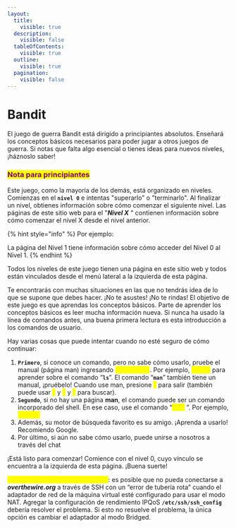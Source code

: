 ```yaml
---
layout:
  title:
    visible: true
  description:
    visible: false
  tableOfContents:
    visible: true
  outline:
    visible: true
  pagination:
    visible: false
---
```


# Bandit

El juego de guerra Bandit está dirigido a principiantes absolutos. Enseñará los conceptos básicos necesarios para poder jugar a otros juegos de guerra. Si notas que falta algo esencial o tienes ideas para nuevos niveles, ¡háznoslo saber!

### <mark style="color:purple;">Nota para principiantes</mark>

Este juego, como la mayoría de los demás, está organizado en niveles. Comienzas en el **`nivel 0`** e intentas "superarlo" o "terminarlo". Al finalizar un nivel, obtienes información sobre cómo comenzar el siguiente nivel. Las páginas de este sitio web para el "_**Nivel X**_ " contienen información sobre cómo comenzar el nivel X desde el nivel anterior.&#x20;

{% hint style="info" %}
Por ejemplo:&#x20;



La página del Nivel 1 tiene información sobre cómo acceder del Nivel 0 al Nivel 1.
{% endhint %}

Todos los niveles de este juego tienen una página en este sitio web y todos están vinculados desde el menú lateral a la izquierda de esta página.

Te encontrarás con muchas situaciones en las que no tendrás idea de lo que se supone que debes hacer. ¡No te asustes! ¡No te rindas! El objetivo de este juego es que aprendas los conceptos básicos. Parte de aprender los conceptos básicos es leer mucha información nueva. Si nunca ha usado la línea de comandos antes, una buena primera lectura es esta introducción a los comandos de usuario.

Hay varias cosas que puede intentar cuando no esté seguro de cómo continuar:

1. **`Primero`**, si conoce un comando, pero no sabe cómo usarlo, pruebe el manual (página man) ingresando <mark style="color:yellow;">**`man comando`**</mark>. Por ejemplo, <mark style="color:yellow;">**`man ls`**</mark> para aprender sobre el comando “**`ls`**”. El comando “**`man`**” también tiene un manual, ¡pruébelo! Cuando use man, presione <mark style="color:yellow;">**`q`**</mark> para salir (también puede usar <mark style="color:yellow;">`/`</mark> y <mark style="color:yellow;">**`n`**</mark> y <mark style="color:yellow;">**`N`**</mark> para buscar).
2. **`Segundo`**, si no hay una página **man**, el comando puede ser un comando incorporado del shell. En ese caso, use el comando “<mark style="color:yellow;">**`help`**</mark> ”. Por ejemplo, <mark style="color:yellow;">**`help cd`**</mark>&#x20;
3. Además, su motor de búsqueda favorito es su amigo. ¡Aprenda a usarlo! Recomiendo Google.
4. Por último, si aún no sabe cómo usarlo, puede unirse a nosotros a través del chat

¡Está listo para comenzar! Comience con el nivel 0, cuyo vínculo se encuentra a la izquierda de esta página. ¡Buena suerte!

<mark style="color:yellow;">**`Nota para las máquinas virtuales`**</mark>: es posible que no pueda conectarse a _**overthewire.org**_ a través de SSH con un “error de tubería rota” cuando el adaptador de red de la máquina virtual esté configurado para usar el modo NAT. Agregar la configuración de rendimiento IPQoS **`/etc/ssh/ssh_config`** debería resolver el problema. Si esto no resuelve el problema, la única opción es cambiar el adaptador al modo Bridged.
